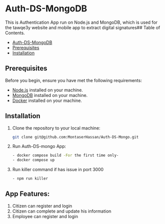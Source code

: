 # Auth-DS-MongoDB
This is Authentication App run on Node.js and MongoDB, which is used for the tawqe3y website and mobile app to extract digital signatures## Table of Contents.

  - [Auth-DS-MongoDB](#auth-ds-mongoDB)
  - [Prerequisites](#prerequisites)
  - [Installation](#installation)

## Prerequisites

Before you begin, ensure you have met the following requirements:

- [Node.js](https://nodejs.org/) installed on your machine.
- [MongoDB](https://www.mongodb.com/docs/manual/installation/) installed on your machine.
- [Docker](https://www.docker.com/) installed on your machine.


## Installation

1. Clone the repository to your local machine:

   ```bash
   git clone git@github.com:MontaserHassan/Auth-DS-Mongo.git

2. Run Auth-DS-mongo App:
    ```bash
    - docker compose build -For the first time only-
    - docker compose up

3. Run killer command if has issue in port 3000
    ```bash
    - npm run killer

<h2>App Features:</h2>

<ol>
    <li>Citizen can register and login</li>
    <li>Citizen can complete and update his information</li>
    <li>Employee can register and login</li>
</ol>
